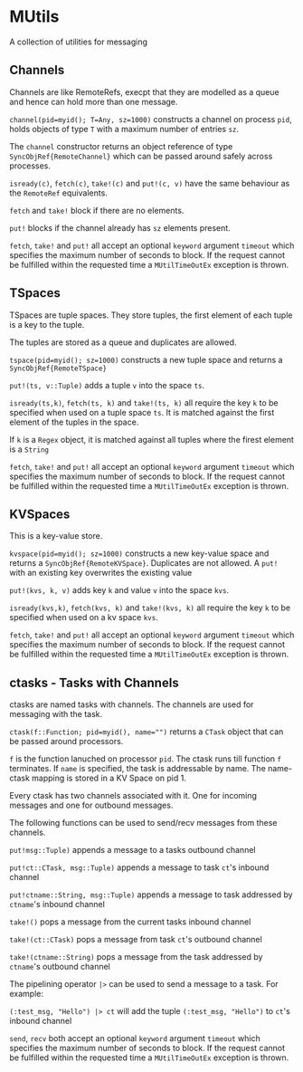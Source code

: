 MUtils
======

A collection of utilities for messaging

Channels
--------

Channels are like RemoteRefs, execpt that they are modelled as a queue and hence can hold
more than one message.

`channel(pid=myid(); T=Any, sz=1000)` constructs a channel on process `pid`, holds objects of
type `T` with a maximum number of entries `sz`.

The `channel` constructor returns an object reference of type `SyncObjRef{RemoteChannel}`
which can be passed around safely across processes.

`isready(c)`, `fetch(c)`, `take!(c)` and `put!(c, v)` have the same behaviour as the `RemoteRef`
equivalents.

`fetch` and `take!` block if there are no elements.

`put!` blocks if the channel already has `sz` elements present.

`fetch`, `take!` and `put!` all accept an optional `keyword` argument `timeout` which specifies
the maximum number of seconds to block. If the request cannot be fulfilled within the requested
time a `MUtilTimeOutEx` exception is thrown.


TSpaces
-------

TSpaces are tuple spaces. They store tuples, the first element of each tuple is a key
to the tuple.

The tuples are stored as a queue and duplicates are allowed.

`tspace(pid=myid(); sz=1000)` constructs a new tuple space and returns
a `SyncObjRef{RemoteTSpace}`

`put!(ts, v::Tuple)` adds a tuple `v` into the space `ts`.

`isready(ts,k)`, `fetch(ts, k)` and `take!(ts, k)` all require the key `k` to be specified when
used on a tuple space `ts`. It is matched against the first element of the tuples in the space.

If `k` is a `Regex` object, it is matched against all tuples where the firest element is a
`String`

`fetch`, `take!` and `put!` all accept an optional `keyword` argument `timeout` which specifies
the maximum number of seconds to block. If the request cannot be fulfilled within the requested
time a `MUtilTimeOutEx` exception is thrown.


KVSpaces
--------

This is a key-value store.

`kvspace(pid=myid(); sz=1000)` constructs a new key-value space and returns
a `SyncObjRef{RemoteKVSpace}`. Duplicates are not allowed. A `put!` with an existing key
overwrites the existing value

`put!(kvs, k, v)` adds key `k` and value `v` into the space `kvs`.

`isready(kvs,k)`, `fetch(kvs, k)` and `take!(kvs, k)` all require the key `k` to be specified when
used on a kv space `kvs`.

`fetch`, `take!` and `put!` all accept an optional `keyword` argument `timeout` which specifies
the maximum number of seconds to block. If the request cannot be fulfilled within the requested
time a `MUtilTimeOutEx` exception is thrown.


ctasks - Tasks with Channels
----------------------------

ctasks are named tasks with channels. The channels are used for messaging with the task.

`ctask(f::Function; pid=myid(), name="")` returns a `CTask` object that can be passed around
processors.

`f` is the function lanuched on processor `pid`. The ctask runs till function `f` terminates.
If `name` is specified, the task is addressable by name. The name-ctask mapping is stored in
a KV Space on pid 1.

Every ctask has two channels associated with it. One for incoming messages and one for outbound
messages.

The following functions can be used to send/recv messages from these channels.

`put!msg::Tuple)` appends a message to a tasks outbound channel

`put!ct::CTask, msg::Tuple)` appends a message to task `ct`'s inbound channel

`put!ctname::String, msg::Tuple)` appends a message to task addressed by `ctname`'s inbound channel

`take!()` pops a message from the current tasks inbound channel

`take!(ct::CTask)` pops a message from task `ct`'s outbound channel

`take!(ctname::String)` pops a message from the task addressed by `ctname`'s outbound channel

The pipelining operator `|>` can be used to send a message to a task. For example:

`(:test_msg, "Hello") |> ct` will add the tuple `(:test_msg, "Hello")` to `ct`'s inbound channel

`send`, `recv` both accept an optional `keyword` argument `timeout` which specifies
the maximum number of seconds to block. If the request cannot be fulfilled within the requested
time a `MUtilTimeOutEx` exception is thrown.


